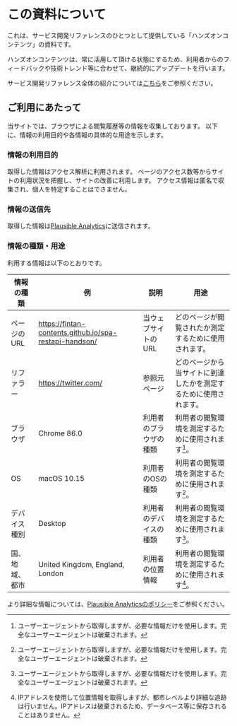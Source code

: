 # この資料について

これは、サービス開発リファレンスのひとつとして提供している「ハンズオンコンテンツ」の資料です。

ハンズオンコンテンツは、常に活用して頂ける状態にするため、利用者からのフィードバックや技術トレンド等に合わせて、継続的にアップデートを行います。

サービス開発リファレンス全体の紹介については[こちら](https://fintan.jp/?p=5952)をご参照ください。

## ご利用にあたって

当サイトでは、ブラウザによる閲覧履歴等の情報を収集しております。
以下に、情報の利用目的や各情報の具体的な用途を示します。

### 情報の利用目的

取得した情報はアクセス解析に利用されます。
ページのアクセス数等からサイトの利用状況を把握し、サイトの改善に利用します。
アクセス情報は匿名で収集され、個人を特定することはできません。

### 情報の送信先

取得した情報は[Plausible Analytics](https://plausible.io)に送信されます。


### 情報の種類・用途

利用する情報は以下のとおりです。

| 情報の種類     | 例                                                     | 説明                   | 用途                                                             |
| -------------- | ------------------------------------------------------ | ---------------------- | ---------------------------------------------------------------- |
| ページのURL    | https://fintan-contents.github.io/spa-restapi-handson/ | 当ウェブサイトのURL    | どのページが閲覧されたか測定するために使用されます。             |
| リファラー     | https://twitter.com/                                   | 参照元ページ           | どのページから当サイトに到達したかを測定するために使用されます。 |
| ブラウザ       | Chrome 86.0                                            | 利用者のブラウザの種類 | 利用者の閲覧環境を測定するために使用されます[^1]。               |
| OS             | macOS 10.15                                            | 利用者のOSの種類       | 利用者の閲覧環境を測定するために使用されます[^1]。               |
| デバイス種別   | Desktop                                                | 利用者のデバイスの種類 | 利用者の閲覧環境を測定するために使用されます[^1]。               |
| 国、地域、都市 | United Kingdom, England, London                        | 利用者の位置情報       | 利用者の閲覧環境を測定するために使用されます[^2]。               |

[^1]: ユーザーエージェントから取得しますが、必要な情報だけを使用します。完全なユーザーエージェントは破棄されます。
[^2]: IPアドレスを使用して位置情報を取得しますが、都市レベルより詳細な追跡は行いません。IPアドレスは破棄されるため、データベース等に保存されることはありません。


より詳細な情報については、[Plausible Analyticsのポリシー](https://plausible.io/data-policy)をご参照ください。
